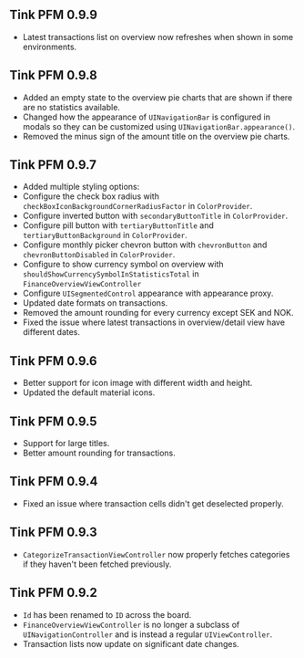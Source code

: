 ## Tink PFM 0.9.9
- Latest transactions list on overview now refreshes when shown in some environments.

## Tink PFM 0.9.8
- Added an empty state to the overview pie charts that are shown if there are no statistics available. 
- Changed how the appearance of `UINavigationBar` is configured in modals so they can be customized using `UINavigationBar.appearance()`.
- Removed the minus sign of the amount title on the overview pie charts. 

## Tink PFM 0.9.7
- Added multiple styling options: 
- Configure the check box radius with `checkBoxIconBackgroundCornerRadiusFactor` in `ColorProvider`.
- Configure inverted button with `secondaryButtonTitle` in `ColorProvider`.
- Configure pill button with `tertiaryButtonTitle` and `tertiaryButtonBackground` in `ColorProvider`.
- Configure monthly picker chevron button with `chevronButton` and `chevronButtonDisabled` in `ColorProvider`.
- Configure to show currency symbol on overview with `shouldShowCurrencySymbolInStatisticsTotal` in `FinanceOverviewViewController`
- Configure `UISegmentedControl` appearance with appearance proxy.
- Updated date formats on transactions.
- Removed the amount rounding for every currency except SEK and NOK.
- Fixed the issue where latest transactions in overview/detail view have different dates.

## Tink PFM 0.9.6
- Better support for icon image with different width and height.
- Updated the default material icons.

## Tink PFM 0.9.5
- Support for large titles.
- Better amount rounding for transactions.

## Tink PFM 0.9.4
- Fixed an issue where transaction cells didn't get deselected properly.

## Tink PFM 0.9.3
- `CategorizeTransactionViewController` now properly fetches categories if they haven't been fetched previously.

## Tink PFM 0.9.2
- `Id` has been renamed to `ID` across the board.
- `FinanceOverviewViewController` is no longer a subclass of `UINavigationController` and is instead a regular `UIViewController`. 
- Transaction lists now update on significant date changes.
